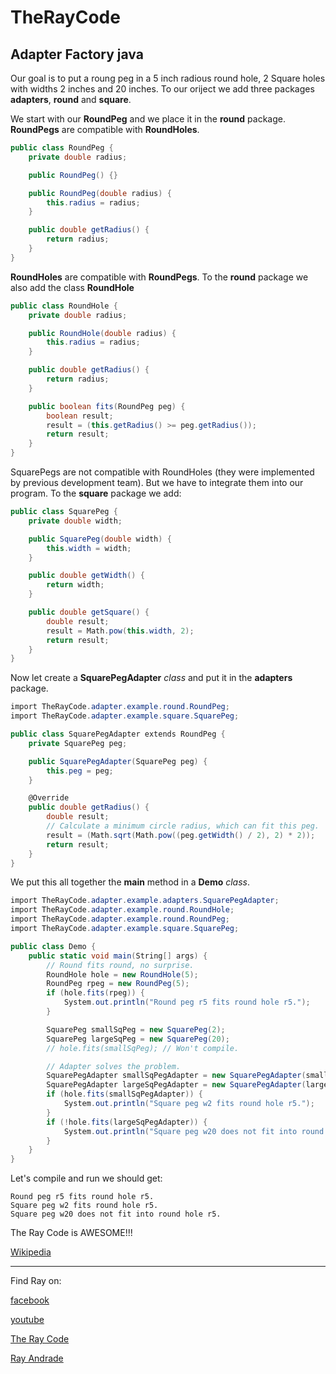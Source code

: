 # TheRayCode
## Adapter Factory java

Our goal is to put a roung peg in a 5 inch radious round hole, 2 Square holes with widths 2 inches and 20 inches.
To our oriject we add three packages **adapters**, **round** and **square**.

We start with our **RoundPeg** and we place it in the **round** package.
**RoundPegs** are compatible with **RoundHoles**.
```java
public class RoundPeg {
    private double radius;

    public RoundPeg() {}

    public RoundPeg(double radius) {
        this.radius = radius;
    }

    public double getRadius() {
        return radius;
    }
}
```
**RoundHoles** are compatible with **RoundPegs**.
To the **round** package we also add the class **RoundHole**

```java
public class RoundHole {
    private double radius;

    public RoundHole(double radius) {
        this.radius = radius;
    }

    public double getRadius() {
        return radius;
    }

    public boolean fits(RoundPeg peg) {
        boolean result;
        result = (this.getRadius() >= peg.getRadius());
        return result;
    }
}
```

SquarePegs are not compatible with RoundHoles (they were implemented by previous development team). 
But we have to integrate them into our program.
To the **square** package we add:
```c#
public class SquarePeg {
    private double width;

    public SquarePeg(double width) {
        this.width = width;
    }

    public double getWidth() {
        return width;
    }

    public double getSquare() {
        double result;
        result = Math.pow(this.width, 2);
        return result;
    }
}
```
Now let create a **SquarePegAdapter** *class* and put it in the **adapters** package.
```c#
import TheRayCode.adapter.example.round.RoundPeg;
import TheRayCode.adapter.example.square.SquarePeg;

public class SquarePegAdapter extends RoundPeg {
    private SquarePeg peg;

    public SquarePegAdapter(SquarePeg peg) {
        this.peg = peg;
    }

    @Override
    public double getRadius() {
        double result;
        // Calculate a minimum circle radius, which can fit this peg.
        result = (Math.sqrt(Math.pow((peg.getWidth() / 2), 2) * 2));
        return result;
    }
}
```
We put this all together the **main** method in a **Demo** *class*.

```C#
import TheRayCode.adapter.example.adapters.SquarePegAdapter;
import TheRayCode.adapter.example.round.RoundHole;
import TheRayCode.adapter.example.round.RoundPeg;
import TheRayCode.adapter.example.square.SquarePeg;

public class Demo {
    public static void main(String[] args) {
        // Round fits round, no surprise.
        RoundHole hole = new RoundHole(5);
        RoundPeg rpeg = new RoundPeg(5);
        if (hole.fits(rpeg)) {
            System.out.println("Round peg r5 fits round hole r5.");
        }

        SquarePeg smallSqPeg = new SquarePeg(2);
        SquarePeg largeSqPeg = new SquarePeg(20);
        // hole.fits(smallSqPeg); // Won't compile.

        // Adapter solves the problem.
        SquarePegAdapter smallSqPegAdapter = new SquarePegAdapter(smallSqPeg);
        SquarePegAdapter largeSqPegAdapter = new SquarePegAdapter(largeSqPeg);
        if (hole.fits(smallSqPegAdapter)) {
            System.out.println("Square peg w2 fits round hole r5.");
        }
        if (!hole.fits(largeSqPegAdapter)) {
            System.out.println("Square peg w20 does not fit into round hole r5.");
        }
    }
}
```
Let's compile and run we should get:
```run
Round peg r5 fits round hole r5.
Square peg w2 fits round hole r5.
Square peg w20 does not fit into round hole r5.
```
The Ray Code is AWESOME!!!

[Wikipedia](https://en.wikipedia.org/wiki/Adapter_pattern)

----------------------------------------------------------------------------------------------------

Find Ray on:

[facebook](https://www.facebook.com/TheRayCode/)

[youtube](https://www.youtube.com/user/AndradeRay/)

[The Ray Code](https://www.RayAndrade.com)

[Ray Andrade](https://www.RayAndrade.org)
